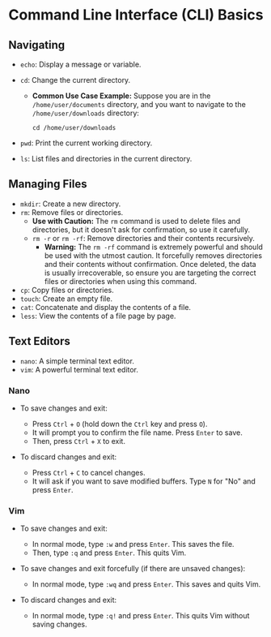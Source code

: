 # Command Line Interface (CLI) Basics

## Navigating

- `echo`: Display a message or variable.
- `cd`: Change the current directory.
  - **Common Use Case Example:** Suppose you are in the `/home/user/documents` directory, and you want to navigate to the `/home/user/downloads` directory:

    ```shell
    cd /home/user/downloads
    ```

- `pwd`: Print the current working directory.
- `ls`: List files and directories in the current directory.

## Managing Files

- `mkdir`: Create a new directory.
- `rm`: Remove files or directories.
  - **Use with Caution:** The `rm` command is used to delete files and directories, but it doesn't ask for confirmation, so use it carefully.
  - `rm -r` or `rm -rf`: Remove directories and their contents recursively.
    - **Warning:** The `rm -rf` command is extremely powerful and should be used with the utmost caution. It forcefully removes directories and their contents without confirmation. Once deleted, the data is usually irrecoverable, so ensure you are targeting the correct files or directories when using this command.
- `cp`: Copy files or directories.
- `touch`: Create an empty file.
- `cat`: Concatenate and display the contents of a file.
- `less`: View the contents of a file page by page.

## Text Editors

- `nano`: A simple terminal text editor.
- `vim`: A powerful terminal text editor.

### Nano

- To save changes and exit:
  - Press `Ctrl` + `O` (hold down the `Ctrl` key and press `O`).
  - It will prompt you to confirm the file name. Press `Enter` to save.
  - Then, press `Ctrl` + `X` to exit.

- To discard changes and exit:
  - Press `Ctrl` + `C` to cancel changes.
  - It will ask if you want to save modified buffers. Type `N` for "No" and press `Enter`.

### Vim

- To save changes and exit:
  - In normal mode, type `:w` and press `Enter`. This saves the file.
  - Then, type `:q` and press `Enter`. This quits Vim.

- To save changes and exit forcefully (if there are unsaved changes):
  - In normal mode, type `:wq` and press `Enter`. This saves and quits Vim.

- To discard changes and exit:
  - In normal mode, type `:q!` and press `Enter`. This quits Vim without saving changes.
